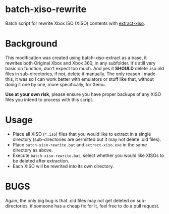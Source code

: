 # batch-xiso-rewrite
Batch script for rewrite Xbox ISO (XISO) contents with [extract-xiso](https://github.com/XboxDev/extract-xiso).

# Background
This modification was created using batch-xiso-extract as a base, it rewrites both Original Xbox and Xbox 360, in any subfolder. It's still very basic on function, don't expect too much. And yes it **SHOULD** delete .iso.old files in sub-directories, if not, delete it manually.
The only reason I made this, it was so I can work better with emulators or stuff like that, without doing it one by one, more specifically, for Xemu.

**Use at your own risk**, please ensure you have proper backups of any XISO files you intend to process with this script.

# Usage
- Place all XISO (`*.iso`) files that you would like to extract in a single directory (sub-directories are permitted but it may not delete .old files).
- Place `batch-xiso-rewrite.bat` and `extract-xiso.exe` in the same directory as above.
- Execute `batch-xiso-rewrite.bat`, select whether you would like XISOs to be deleted after extraction.
- Each XISO will be rewrited into its own directory.

# BUGS
Again, the only big bug is that .old files may not get deleted on sub-directories, if someone has a cheap fix for it, feel free to do a pull request.
